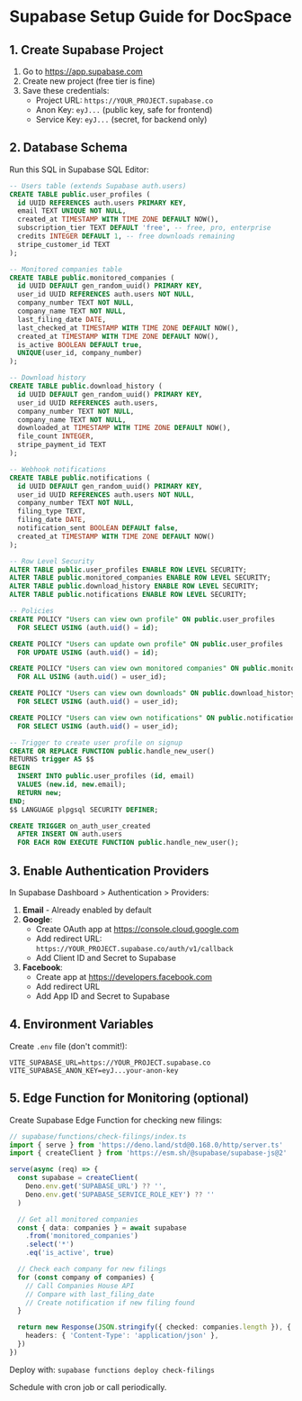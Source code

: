 # Supabase Setup Guide for DocSpace

## 1. Create Supabase Project

1. Go to https://app.supabase.com
2. Create new project (free tier is fine)
3. Save these credentials:
   - Project URL: `https://YOUR_PROJECT.supabase.co`
   - Anon Key: `eyJ...` (public key, safe for frontend)
   - Service Key: `eyJ...` (secret, for backend only)

## 2. Database Schema

Run this SQL in Supabase SQL Editor:

```sql
-- Users table (extends Supabase auth.users)
CREATE TABLE public.user_profiles (
  id UUID REFERENCES auth.users PRIMARY KEY,
  email TEXT UNIQUE NOT NULL,
  created_at TIMESTAMP WITH TIME ZONE DEFAULT NOW(),
  subscription_tier TEXT DEFAULT 'free', -- free, pro, enterprise
  credits INTEGER DEFAULT 1, -- free downloads remaining
  stripe_customer_id TEXT
);

-- Monitored companies table
CREATE TABLE public.monitored_companies (
  id UUID DEFAULT gen_random_uuid() PRIMARY KEY,
  user_id UUID REFERENCES auth.users NOT NULL,
  company_number TEXT NOT NULL,
  company_name TEXT NOT NULL,
  last_filing_date DATE,
  last_checked_at TIMESTAMP WITH TIME ZONE DEFAULT NOW(),
  created_at TIMESTAMP WITH TIME ZONE DEFAULT NOW(),
  is_active BOOLEAN DEFAULT true,
  UNIQUE(user_id, company_number)
);

-- Download history
CREATE TABLE public.download_history (
  id UUID DEFAULT gen_random_uuid() PRIMARY KEY,
  user_id UUID REFERENCES auth.users,
  company_number TEXT NOT NULL,
  company_name TEXT NOT NULL,
  downloaded_at TIMESTAMP WITH TIME ZONE DEFAULT NOW(),
  file_count INTEGER,
  stripe_payment_id TEXT
);

-- Webhook notifications
CREATE TABLE public.notifications (
  id UUID DEFAULT gen_random_uuid() PRIMARY KEY,
  user_id UUID REFERENCES auth.users NOT NULL,
  company_number TEXT NOT NULL,
  filing_type TEXT,
  filing_date DATE,
  notification_sent BOOLEAN DEFAULT false,
  created_at TIMESTAMP WITH TIME ZONE DEFAULT NOW()
);

-- Row Level Security
ALTER TABLE public.user_profiles ENABLE ROW LEVEL SECURITY;
ALTER TABLE public.monitored_companies ENABLE ROW LEVEL SECURITY;
ALTER TABLE public.download_history ENABLE ROW LEVEL SECURITY;
ALTER TABLE public.notifications ENABLE ROW LEVEL SECURITY;

-- Policies
CREATE POLICY "Users can view own profile" ON public.user_profiles
  FOR SELECT USING (auth.uid() = id);

CREATE POLICY "Users can update own profile" ON public.user_profiles
  FOR UPDATE USING (auth.uid() = id);

CREATE POLICY "Users can view own monitored companies" ON public.monitored_companies
  FOR ALL USING (auth.uid() = user_id);

CREATE POLICY "Users can view own downloads" ON public.download_history
  FOR SELECT USING (auth.uid() = user_id);

CREATE POLICY "Users can view own notifications" ON public.notifications
  FOR SELECT USING (auth.uid() = user_id);

-- Trigger to create user profile on signup
CREATE OR REPLACE FUNCTION public.handle_new_user()
RETURNS trigger AS $$
BEGIN
  INSERT INTO public.user_profiles (id, email)
  VALUES (new.id, new.email);
  RETURN new;
END;
$$ LANGUAGE plpgsql SECURITY DEFINER;

CREATE TRIGGER on_auth_user_created
  AFTER INSERT ON auth.users
  FOR EACH ROW EXECUTE FUNCTION public.handle_new_user();
```

## 3. Enable Authentication Providers

In Supabase Dashboard > Authentication > Providers:

1. **Email** - Already enabled by default
2. **Google**:
   - Create OAuth app at https://console.cloud.google.com
   - Add redirect URL: `https://YOUR_PROJECT.supabase.co/auth/v1/callback`
   - Add Client ID and Secret to Supabase
3. **Facebook**:
   - Create app at https://developers.facebook.com
   - Add redirect URL
   - Add App ID and Secret to Supabase

## 4. Environment Variables

Create `.env` file (don't commit!):
```
VITE_SUPABASE_URL=https://YOUR_PROJECT.supabase.co
VITE_SUPABASE_ANON_KEY=eyJ...your-anon-key
```

## 5. Edge Function for Monitoring (optional)

Create Supabase Edge Function for checking new filings:

```typescript
// supabase/functions/check-filings/index.ts
import { serve } from 'https://deno.land/std@0.168.0/http/server.ts'
import { createClient } from 'https://esm.sh/@supabase/supabase-js@2'

serve(async (req) => {
  const supabase = createClient(
    Deno.env.get('SUPABASE_URL') ?? '',
    Deno.env.get('SUPABASE_SERVICE_ROLE_KEY') ?? ''
  )

  // Get all monitored companies
  const { data: companies } = await supabase
    .from('monitored_companies')
    .select('*')
    .eq('is_active', true)

  // Check each company for new filings
  for (const company of companies) {
    // Call Companies House API
    // Compare with last_filing_date
    // Create notification if new filing found
  }

  return new Response(JSON.stringify({ checked: companies.length }), {
    headers: { 'Content-Type': 'application/json' },
  })
})
```

Deploy with: `supabase functions deploy check-filings`

Schedule with cron job or call periodically.